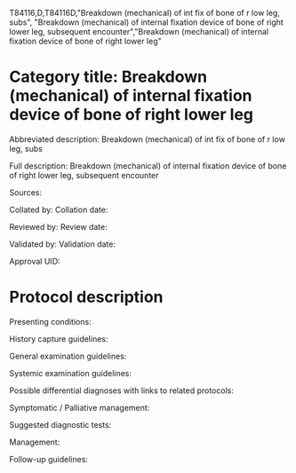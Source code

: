 T84116,D,T84116D,"Breakdown (mechanical) of int fix of bone of r low leg, subs", "Breakdown (mechanical) of internal fixation device of bone of right lower leg, subsequent encounter","Breakdown (mechanical) of internal fixation device of bone of right lower leg"
# Category title: Breakdown (mechanical) of internal fixation device of bone of right lower leg

Abbreviated description: Breakdown (mechanical) of int fix of bone of r low leg, subs

Full description: Breakdown (mechanical) of internal fixation device of bone of right lower leg, subsequent encounter

Sources:

Collated by:
Collation date:

Reviewed by:
Review date:

Validated by:
Validation date:

Approval UID:

# Protocol description

Presenting conditions:

History capture guidelines:

General examination guidelines:

Systemic examination guidelines:

Possible differential diagnoses with links to related protocols:

Symptomatic / Palliative management:

Suggested diagnostic tests:

Management:

Follow-up guidelines:
